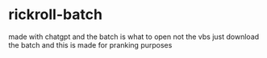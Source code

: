 # rickroll-batch 
made with chatgpt and the batch is what to open not the vbs just download the batch  and this is made for pranking purposes
